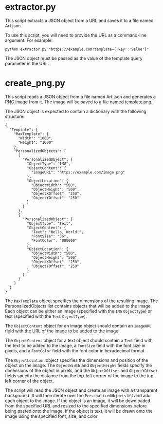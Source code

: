# extractor.py

This script extracts a JSON object from a URL and saves it to a file named Art.json.

To use this script, you will need to provide the URL as a command-line argument. For example:

``
python extractor.py "https://example.com?template={'key':'value'}"
``

The JSON object must be passed as the value of the template query parameter in the URL.

# create_png.py

This script reads a JSON object from a file named Art.json and generates a PNG image from it. The image will be saved to a file named template.png.

The JSON object is expected to contain a dictionary with the following structure:

```
{
  "Template": {
    "MaxTemplate": {
      "Width": "1000",
      "Height": "1000"
    },
    "PersonalizedObjects": [
      {
        "PersonalizedObject": {
          "ObjectType": "IMG",
          "ObjectContent": {
            "imageURL": "https://example.com/image.png"
          },
          "ObjectLocation": {
            "ObjectWidth": "500",
            "ObjectHeight": "500",
            "ObjectXOffset": "250",
            "ObjectYOffset": "250"
          }
        }
      },
      {
        "PersonalizedObject": {
          "ObjectType": "Text",
          "ObjectContent": {
            "Text": "Hello, World!",
            "FontSize": "36",
            "FontColor": "000000"
          },
          "ObjectLocation": {
            "ObjectWidth": "500",
            "ObjectHeight": "500",
            "ObjectXOffset": "250",
            "ObjectYOffset": "250"
          }
        }
      }
    ]
  }
}
```

The `MaxTemplate` object specifies the dimensions of the resulting image. The PersonalizedObjects list contains objects that will be added to the image. Each object can be either an image (specified with the `IMG` `ObjectType`) or text (specified with the `Text` `ObjectType`).

The `ObjectContent` object for an image object should contain an `imageURL` field with the URL of the image to be added to the image.

The `ObjectContent` object for a text object should contain a `Text` field with the text to be added to the image, a `FontSize` field with the font size in pixels, and a `FontColor` field with the font color in hexadecimal format.

The `ObjectLocation` object specifies the dimensions and position of the object on the image. The `ObjectWidth` and `ObjectHeight` fields specify the dimensions of the object in pixels, and the `ObjectXOffset` and `ObjectYOffset` fields specify the distance from the top-left corner of the image to the top-left corner of the object.

The script will read the JSON object and create an image with a transparent background. It will then iterate over the `PersonalizedObjects` list and add each object to the image. If the object is an image, it will be downloaded from the specified URL and resized to the specified dimensions before being pasted onto the image. If the object is text, it will be drawn onto the image using the specified font, size, and color.
